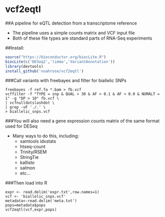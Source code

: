 # vcf2eqtl

##A pipeline for eQTL detection from a transcriptome reference
- The pipeline uses a simple counts matrix and VCF input file
- Both of these file types are standard parts of RNA-Seq experiments

##Install:
```R
source("https://bioconductor.org/biocLite.R")
biocLite(c('DESeq2','limma','VariantAnnotation'))
library(devtools)
install_github('noahrose/vcf2eqtl')
```

###Call variants with freebayes and filter for biallelic SNPs
```
freebayes -f ref.fa *.bam > fb.vcf
vcffilter -f "TYPE = snp & QUAL > 30 & AF > 0.1 & AF < 0.9 & NUMALT = 1" -g "DP > 10" fb.vcf \
| vcfnulldotslashdot \
| grep -vF './.' \
> biallelic_snps.vcf
```

###You will also need a gene expression counts matrix of the same format used for DESeq
- Many ways to do this, including:
  * samtools idxstats
  * htseq-count
  * Trinity/RSEM
  * StringTie
  * kallisto
  * salmon
  * etc...

###Then load into R

```
expr <- read.delim('expr.txt',row.names=1)
vcf <- 'biallelic_snps.vcf'
metadata<-read.delim('meta.txt')
pops=metadata$pops
vcf2eqtl(vcf,expr,pops)
```
